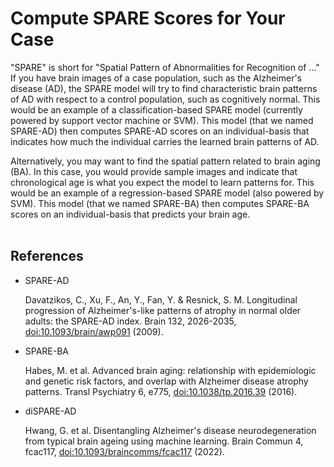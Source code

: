 # Compute SPARE Scores for Your Case
"SPARE" is short for "Spatial Pattern of Abnormalities for Recognition of ..." If you have brain images of a case population, such as the Alzheimer's disease (AD), the SPARE model will try to find characteristic brain patterns of AD with respect to a control population, such as cognitively normal. This would be an example of a classification-based SPARE model (currently powered by support vector machine or SVM). This model (that we named SPARE-AD) then computes SPARE-AD scores on an individual-basis that indicates how much the individual carries the learned brain patterns of AD.

Alternatively, you may want to find the spatial pattern related to brain aging (BA). In this case, you would provide sample images and indicate that chronological age is what you expect the model to learn patterns for. This would be an example of a regression-based SPARE model (also powered by SVM). This model (that we named SPARE-BA) then computes SPARE-BA scores on an individual-basis that predicts your brain age.
<br /><br />

## References
- SPARE-AD

  Davatzikos, C., Xu, F., An, Y., Fan, Y. & Resnick, S. M. Longitudinal progression of Alzheimer's-like patterns of atrophy in normal older adults: the SPARE-AD index. Brain 132, 2026-2035, [doi:10.1093/brain/awp091](https://doi.org/10.1093/brain/awp091) (2009).

- SPARE-BA

  Habes, M. et al. Advanced brain aging: relationship with epidemiologic and genetic risk factors, and overlap with Alzheimer disease atrophy patterns. Transl Psychiatry 6, e775, [doi:10.1038/tp.2016.39](https://doi.org/10.1038/tp.2016.39) (2016).

- diSPARE-AD

  Hwang, G. et al. Disentangling Alzheimer's disease neurodegeneration from typical brain ageing using machine learning. Brain Commun 4, fcac117, [doi:10.1093/braincomms/fcac117](https://doi.org/10.1093/braincomms/fcac117) (2022).
